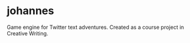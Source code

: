 johannes
========

Game engine for Twitter text adventures. Created as a course project in Creative Writing.
